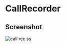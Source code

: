 # CallRecorder

## Screenshot
![call rec ss](https://user-images.githubusercontent.com/7486205/38188910-84e838e6-367b-11e8-8feb-218d04f85060.jpeg)
